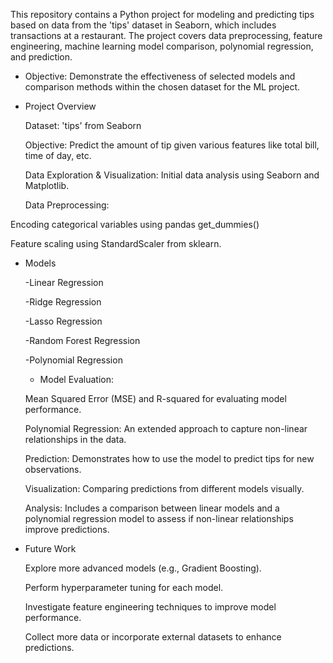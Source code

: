 This repository contains a Python project for modeling and predicting tips based on data from the 'tips' dataset in Seaborn, which includes transactions at a restaurant. 
The project covers data preprocessing, feature engineering, machine learning model comparison, polynomial regression, and prediction.
- Objective: Demonstrate the effectiveness of selected models and comparison methods within the chosen dataset for the ML project.
- Project Overview
  
   Dataset: 'tips' from Seaborn
  
    Objective: Predict the amount of tip given various features like total bill, time of day, etc.
  
    Data Exploration & Visualization: Initial data analysis using Seaborn and Matplotlib.
  
    Data Preprocessing:
  
 Encoding categorical variables using pandas get_dummies()
  
Feature scaling using StandardScaler from sklearn.
- Models
  
    -Linear Regression
     
    -Ridge Regression
  
    -Lasso Regression
  
    -Random Forest Regression
  
    -Polynomial Regression
  
  
   -  Model Evaluation:
  
  Mean Squared Error (MSE) and R-squared for evaluating model performance.
  
    Polynomial Regression: An extended approach to capture non-linear relationships in the data.
  
    Prediction: Demonstrates how to use the model to predict tips for new observations.
  
    Visualization: Comparing predictions from different models visually.
  
    Analysis: Includes a comparison between linear models and a polynomial regression model to assess if non-linear relationships improve predictions.
  
- Future Work

  Explore more advanced models (e.g., Gradient Boosting).
    
  Perform hyperparameter tuning for each model.
    
  Investigate feature engineering techniques to improve model performance.
    
  Collect more data or incorporate external datasets to enhance predictions.
